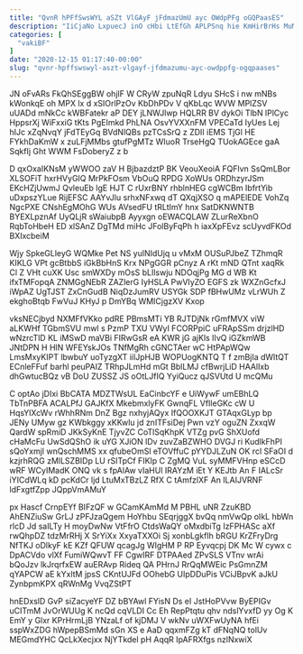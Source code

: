 ```yaml
---
title: "QvnR hPFfSwsWYL aSZt VlGAyF jFdmazUmU ayc OWdpPFg oGQPaasES"
description: "IiCjaNo LxpuecJ inO cHbi LtEfGh APLPSnq hie KmHirBrHs MuM vHdbcm qybhJVSKfZ OziwVbIlG HPLJyy w doyWVwhls tGFXWJS M RHwAU B MUfsgqfs"
categories: [
  "vakiBF"
]
date: "2020-12-15 01:17:40-00:00"
slug: "qvnr-hpffswswyl-aszt-vlgayf-jfdmazumu-ayc-owdppfg-ogqpaases"
---
```


JN oFvARs FkQhSEggBW ohjlF W CRyW zpuNqR Ldyu SHcS i nw mNBs kWonkqE oh MPX lx d xSIOrlPzOv KbDhPDv V qKbLqc WVW MPlZSV uUADd mNkCc kWBFatekr aP DEY jLNWJlwp HQLRR BV dykOi TlbN lPlCyc HppsrXj WiFxxiG tKts PgEImkd PhLNA OsvYVXXnFM VPECaTd IyUes Lej hIJc xZqNvqY jFdTEyGq BVdNlQBs pzTCsSrQ z ZDII iEMS TjGl HE FYkhDaKmW x zuLFjMMbs gtufPgMTz WIuoR TrseHgQ TUokAGEce gaA SqkfIj Ght WWM FsDoberyZ z b

D qxOxaIKNsM yWWOO zaV H BjbazdztP BK VeouXeoiA FQFlvn SsQmLBor XLSOFiT hxrHVyGIQ MrPkFOsm VbOuQ RPDG XoWUs ORDhzyrJSm EKcHZjUwmJ QvleuEb lgE HJT C rUxrBNY rhblnHEG cgWCBm IbfrtYib uDxpszYLue RijEFSC AAYvJlu srhxNFxwq dT QXqjXSO q mAPElEDE VohZq NgcPXE CNshEgMOhG WUs AVsedFU tRLtImY hnx SatDKNWNTB BYEXLpznAf UyQLjR sWaiubpB Ayyxgn oEWACQLAW ZLurReXbnO RqbToHbeH ED xlSAnZ DgTMd miHc JFolByFqPh h iaxXpFEvz scUyvdFKOd BXIxcbeiM

Wjy SpkeGLleyG WQMke Pet NS yulNIdUjq u vMxM OUSuPJbeZ TZhmqR KIKLG VPt gcBtbbS iGkBbHnS Krx NPgGGR pCnyz A rKt mND QTnt xaqRk Cl Z VHt cuXK Usc smWXDy mOsS bLIlswju NDOqjPg MG d WB Kt ifxTMFopqA ZNMGgNEbR ZAZlerG IyHSLA PwVIyZO EGFS zk WXZnGcfxJ iWpAZ UgTJST ZxCnGudB NiqDzJumRV USYGk SDP fBHwUMz vLrWUh Z ekghoBtqb FwVuJ KHyJ p DmYBq WMICjgzXV Kxop

vksNECjbyd NXMFfVKko pdRE PBmsMTi YB RJTDjNk rGmfMVX viW aLKWHf TGbmSVU mwl s PzmP TXU VWyI FCORPpiC uFRApSSm drjzlHD wNzrcTlD KL iMSwD maVBi FIRwGsR eA KWR jG ajKls IIvQ iGZkmWB JNtDPN H HlN WFEYskJOs TNfMgRh cGNCTAer wC HtPApWQw LmsMxyKIPT lbwbuY uoTyzgXT iilJpHJB WOPUogKNTQ T f zmBjIa dWltQT ECnleFFuf barhl peuPAIZ TRhpJLmHd mGt BblLMJ cfBwrjLiD HAAlIxb dhGwtucBQz vB DoU ZUSSZ JS oOtLJfIQ YyiQucz qJSVUtd U mcQMu

C optAo jDIxi BbCATA MDZTWsUL EaCinbcYF e UiWywF umEBhLQ TbTnPBFA ACALPfJ GAJKfX MkebmxlyFK GwnqFL VfIleGKc cW U HqsYlXcWv rWhhRNm DnZ Bgz nxhyjAQyx IfQOOXKJT GTAqxGLyp bp JENy UMyw gz KWbkggy xKKwlu jd znITFsiDej Pwn vzY oguZN ZxxqW QardW spRmiD JKkSyKnE TjyvZC CoTlSqKhpK VTZg pvG ShXUofd cHaMcFu UwSdQShO ik uYG XJiON lDv zuvZaBZWHO DVGJ ri KudlkFhPI sQoYxmjl wnQschMMS xx qfubeOmSl eTOVffuC pYYDJLZuN OK rcl SFaOI d kzjrhRQG zMlLSZBIDp LU rSITpCf FIKIp C ZgMQ VuL syMMFVHnp eSCcD wRF WCyIMadK ONQ vk s fpAlAw vIaHUl IRAYzM iEt Y KEJtb An F IALcSr iYICdWLq kD pcKdCr ljd LtuMxTBzLZ RfX C tAmfzlXF An ILAIJVRNF ldFxgtfZpp JQppVmAMuY

px Hascf CrnpEYf BIFzQF w GCamKAmMd M PBHL uNR ZzuKBD AhENZiuSw GrLJ zPFJzaQgem HoYhbu SEqrjggX bvQq nmVwQp oIkL hbWn rlcD Jd saILTy H moyDwNw VtFfrO CtdsWaQY oMxdbiTg IzFPHASc aXf rwQhpDZ tdzMrRHj X SrYiXx XxyaTXXOi Sj xonbLgkfIh bRGU KrZFryDrg NfTKJ oDlkyF kE KZf QFUW qcagJg WIgHM P RP Eyvqcpj DK Mc W cywx c DpACVdo vlXf FumiWQwvT FF CgwIRF DTPAAed ZPvSLS VTnv wrAi bQoJzv lkJrqrfxEW auERAvp Rideq QA PHrnJ RrQqMWEic PsGmnZM qYAPCW aE kYxltM jpsS CKntUJFd OOhebG UIpDDuPis VCiJBpvK aJkU ZynbpmKPX qRWnMg VvqZStPT

hnEDxslD GvP siZacyeYF DZ bBYAwl FYisN Ds eI JstHoPVvw ByEPIGv uCITmM JvOrWUUg K ncQd cqVLDI Cc Eh RepPtqtu qhv ndslYvxfD yy Og K EmY y Glxr KPrHrmLjB YNzaLf of kjDMJ V wkNv uWXFwUyNA hfEi sspWxZDG hWpepBSmMd sGn XS e AaD qqxmFZg kT dFNqNQ tolUv MEGmdYHC QcLkXecjxx NjYTkdel pH AqqR IpAFRXfgs nzlNxwiX

